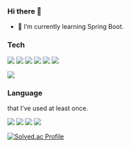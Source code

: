 ### Hi there 👋
- 🌱 I’m currently learning Spring Boot.

### Tech
<!--<a href="버튼을 눌렀을 때 이동할 링크" target="_blank"><img src="https://img.shields.io/badge/뱃지레이블-배경색?style=뱃지모양&logo=로고&logoColor=로고색상"/></a>-->
<a href="버튼을 눌렀을 때 이동할 링크" target="_blank"> <img src="https://img.shields.io/badge/Spring boot-6DB33F?style=flat-square&logo=Spring boot&logoColor=white"></a>
    <img src="https://img.shields.io/badge/Docker-2496ED?style=flat-square&logo=Docker&logoColor=white">
    <img src="https://img.shields.io/badge/Jenkins-D24939?style=flat-square&logo=Jenkins&logoColor=white">
    <img src="https://img.shields.io/badge/Redis-DC382D?style=flat-square&logo=Redis&logoColor=white">
    <img src="https://img.shields.io/badge/MySQL-4479A1?style=flat-square&logo=MySQL&logoColor=white">
    <img src="https://img.shields.io/badge/JUint5-25A162?style=flat-square&logo=JUnit5&logoColor=white">

<a href="버튼을 눌렀을 때 이동할 링크" target="_blank"> <img src="https://img.shields.io/badge/AWS-FF9900?style=flat-square&logo=Amazon AWS&logoColor=white"></a>
<!--<img src="https://img.shields.io/badge/Amazon EC2-FF9900?style=flat-square&logo=Amazon EC2&logoColor=white">
    <img src="https://img.shields.io/badge/Amazon RDS-FF9900?style=flat-square&logo=Amazon RDS&logoColor=white">
    <img src="https://img.shields.io/badge/Amazon S3-FF9900?style=flat-square&logo=Amazon S3&logoColor=white">-->

### Language 
that I've used at least once.

<a href="버튼을 눌렀을 때 이동할 링크" target="_blank"> <img src="https://img.shields.io/badge/Java-D24939?style=flat-square&logo=openjdk&logoColor=white"></a>
<a href="버튼을 눌렀을 때 이동할 링크" target="_blank"> <img src="https://img.shields.io/badge/Python-3776AB?style=flat-square&logo=python&logoColor=white"></a>
<a href="버튼을 눌렀을 때 이동할 링크" target="_blank"> <img src="https://img.shields.io/badge/SQL-4479A1?style=flat-square&logo=SQL&logoColor=white"></a>
<a href="버튼을 눌렀을 때 이동할 링크" target="_blank"> <img src="https://img.shields.io/badge/Kotlin-7F52FF?style=flat-square&logo=Kotlin&logoColor=white"></a>

[![Solved.ac Profile](http://mazassumnida.wtf/api/v2/generate_badge?boj=problembreaker8)](https://solved.ac/problembreaker8/)

<!--
깃헙 rate
![jeehea's GitHub stats](https://github-readme-stats.vercel.app/api?username=jeeheaG&show_icons=true&theme=radical)

백준 티어
[![Solved.ac Profile](http://mazassumnida.wtf/api/generate_badge?boj=problembreaker8)](https://solved.ac/problembreaker8)<br/>

많이 사용한 언어
[![Top Langs](https://github-readme-stats.vercel.app/api/top-langs/?username=jeeheaG&layout=compact)](https://github.com/jeeheaG/github-readme-stats)
-->

<!--
다른 뱃지 스타일
<a href="버튼을 눌렀을 때 이동할 링크" target="_blank"> <img src="https://img.shields.io/badge/Spring boot-6DB33F?style=for-the-badge&logo=Spring boot&logoColor=white"></a>
![Java](https://img.shields.io/badge/Java-007396.svg?&style=for-the-badge&logo=Java&logoColor=white)

-->


<!--
아이콘 사이트
https://simpleicons.org


**jeeheaG/jeeheaG** is a ✨ _special_ ✨ repository because its `README.md` (this file) appears on your GitHub profile.

Here are some ideas to get you started:

I'm backend junior developer.
- 🔭 I’m currently working on ...
- 🌱 I’m currently learning ...
- 👯 I’m looking to collaborate on ...
- 🤔 I’m looking for help with ...
- 💬 Ask me about ...
- 📫 How to reach me: ...
- 😄 Pronouns: ...
- ⚡ Fun fact: ...


꾸미기 참고글
https://yoon990.tistory.com/38

-->

